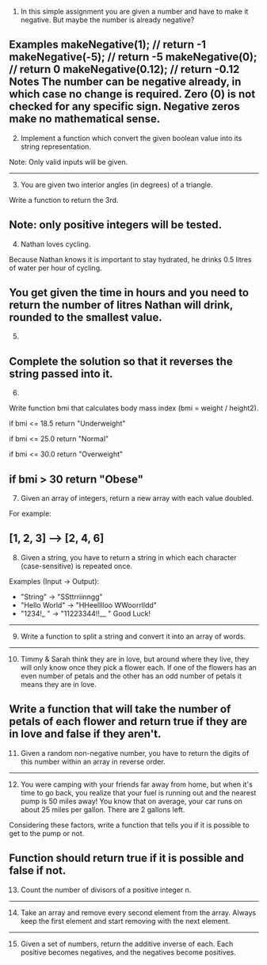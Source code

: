 1. In this simple assignment you are given a number and have to make it negative. But maybe the number is already negative?

Examples
makeNegative(1);    // return -1
makeNegative(-5);   // return -5
makeNegative(0);    // return 0
makeNegative(0.12); // return -0.12
Notes
The number can be negative already, in which case no change is required.
Zero (0) is not checked for any specific sign. Negative zeros make no mathematical sense.
-------------
2. Implement a function which convert the given boolean value into its string representation.

Note: Only valid inputs will be given.

----------------------
3. You are given two interior angles (in degrees) of a triangle.

Write a function to return the 3rd.

Note: only positive integers will be tested.
-----------------------
4. Nathan loves cycling.

Because Nathan knows it is important to stay hydrated, he drinks 0.5 litres of water per hour of cycling.

You get given the time in hours and you need to return the number of litres Nathan will drink, rounded to the smallest value.
-----------------------
5. 
Complete the solution so that it reverses the string passed into it.
-----------------------
6. 
Write function bmi that calculates body mass index (bmi = weight / height2).

if bmi <= 18.5 return "Underweight"

if bmi <= 25.0 return "Normal"

if bmi <= 30.0 return "Overweight"

if bmi > 30 return "Obese"
-------------------------------
7. Given an array of integers, return a new array with each value doubled.

For example:

[1, 2, 3] --> [2, 4, 6]
------------------------------
8. Given a string, you have to return a string in which each character (case-sensitive) is repeated once.

Examples (Input -> Output):
* "String"      -> "SSttrriinngg"
* "Hello World" -> "HHeelllloo  WWoorrlldd"
* "1234!_ "     -> "11223344!!__  "
Good Luck!
----------------------------
9. Write a function to split a string and convert it into an array of words.
----------------------------
10. Timmy & Sarah think they are in love, but around where they live, they will only know once they pick a flower each. If one of the flowers has an even number of petals and the other has an odd number of petals it means they are in love.

Write a function that will take the number of petals of each flower and return true if they are in love and false if they aren't.
----------------------------
11. Given a random non-negative number, you have to return the digits of this number within an array in reverse order.
--------------------------
12. You were camping with your friends far away from home, but when it's time to go back, you realize that your fuel is running out and the nearest pump is 50 miles away! You know that on average, your car runs on about 25 miles per gallon. There are 2 gallons left.

Considering these factors, write a function that tells you if it is possible to get to the pump or not.

Function should return true if it is possible and false if not.
------------------------
13. Count the number of divisors of a positive integer n.
------------------------
14. Take an array and remove every second element from the array. Always keep the first element and start removing with the next element.
------------------------
15. Given a set of numbers, return the additive inverse of each. Each positive becomes negatives, and the negatives become positives.